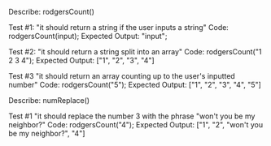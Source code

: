 Describe: rodgersCount()

Test #1: "it should return a string if the user inputs a string"
Code: rodgersCount(input);
Expected Output: "input";

Test #2: "it should return a string split into an array"
Code: rodgersCount("1 2 3 4");
Expected Output: ["1", "2", "3", "4"]

Test #3 "it should return an array counting up to the user's inputted number"
Code: rodgersCount("5");
Expected Output: ["1", "2", "3", "4", "5"]


Describe: numReplace() 

Test #1 "it should replace the number 3 with the phrase "won't you be my neighbor?"
Code: rodgersCount("4");
Expected Output: ["1", "2", "won't you be my neighbor?", "4"]
